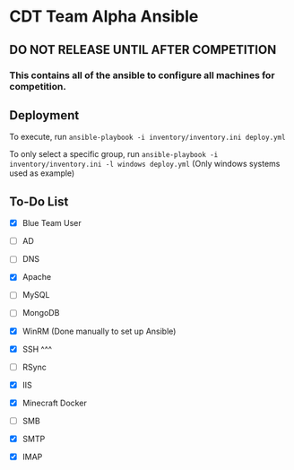 # CDT Team Alpha Ansible
## DO NOT RELEASE UNTIL AFTER COMPETITION

### This contains all of the ansible to configure all machines for competition.

## Deployment
To execute, run `ansible-playbook -i inventory/inventory.ini deploy.yml`

To only select a specific group, run `ansible-playbook -i inventory/inventory.ini -l windows deploy.yml` (Only windows systems used as example)

## To-Do List

- [x] Blue Team User
- [ ] AD
- [ ] DNS
- [x] Apache
- [ ] MySQL
- [ ] MongoDB
- [x] WinRM (Done manually to set up Ansible)
- [x] SSH ^^^
- [ ] RSync
- [x] IIS
- [x] Minecraft Docker
- [ ] SMB
- [x] SMTP
- [x] IMAP


